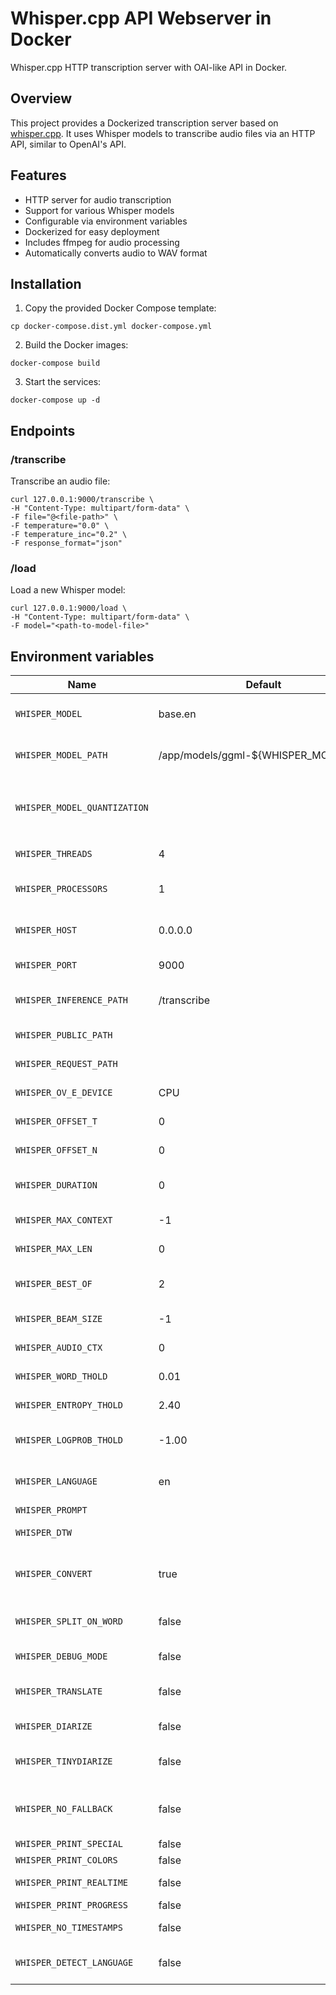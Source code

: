 # Whisper.cpp API Webserver in Docker

Whisper.cpp HTTP transcription server with OAI-like API in Docker.

## Overview

This project provides a Dockerized transcription server based
on [whisper.cpp](https://github.com/ggerganov/whisper.cpp/tree/master/examples/server).
It uses Whisper models to transcribe audio files via an HTTP API, similar to OpenAI's API.

## Features

- HTTP server for audio transcription
- Support for various Whisper models
- Configurable via environment variables
- Dockerized for easy deployment
- Includes ffmpeg for audio processing
- Automatically converts audio to WAV format

## Installation

1. Copy the provided Docker Compose template:

```shell
cp docker-compose.dist.yml docker-compose.yml
```

2. Build the Docker images:

```shell
docker-compose build
```

3. Start the services:

```shell
docker-compose up -d
```

## Endpoints

### /transcribe

Transcribe an audio file:

```shell
curl 127.0.0.1:9000/transcribe \
-H "Content-Type: multipart/form-data" \
-F file="@<file-path>" \
-F temperature="0.0" \
-F temperature_inc="0.2" \
-F response_format="json"
```
### /load

Load a new Whisper model:

```shell
curl 127.0.0.1:9000/load \
-H "Content-Type: multipart/form-data" \
-F model="<path-to-model-file>"
```

## Environment variables

| Name                         | Default                               | Description                                                                      |
|------------------------------|---------------------------------------|----------------------------------------------------------------------------------|
| `WHISPER_MODEL`              | base.en                               | The default Whisper model to use                                                 |
| `WHISPER_MODEL_PATH`         | /app/models/ggml-${WHISPER_MODEL}.bin | The default path to the Whisper model file                                       |
| `WHISPER_MODEL_QUANTIZATION` |                                       | Level of quantization (will be applied only if `WHISPER_MODEL_PATH` not changed) |
| `WHISPER_THREADS`            | 4                                     | Number of threads to use for inference                                           |
| `WHISPER_PROCESSORS`         | 1                                     | Number of processors to use for inference                                        |
| `WHISPER_HOST`               | 0.0.0.0                               | Host IP or hostname to bind the server to                                        |
| `WHISPER_PORT`               | 9000                                  | Port number to listen on                                                         |
| `WHISPER_INFERENCE_PATH`     | /transcribe                           | Path to load inference models from                                               |
| `WHISPER_PUBLIC_PATH`        |                                       | Path to the public folder                                                        |
| `WHISPER_REQUEST_PATH`       |                                       | Request path for all requests                                                    |
| `WHISPER_OV_E_DEVICE`        | CPU                                   | OpenViBE Event Device to use                                                     |
| `WHISPER_OFFSET_T`           | 0                                     | Time offset in milliseconds                                                      |
| `WHISPER_OFFSET_N`           | 0                                     | Number of seconds to offset                                                      |
| `WHISPER_DURATION`           | 0                                     | Duration of the audio file in milliseconds                                       |
| `WHISPER_MAX_CONTEXT`        | -1                                    | Maximum context size for inference                                               |
| `WHISPER_MAX_LEN`            | 0                                     | Maximum length of output text                                                    |
| `WHISPER_BEST_OF`            | 2                                     | Best-of-N strategy for inference                                                 |
| `WHISPER_BEAM_SIZE`          | -1                                    | Beam size for search                                                             |
| `WHISPER_AUDIO_CTX`          | 0                                     | Audio context to use for inference                                               |
| `WHISPER_WORD_THOLD`         | 0.01                                  | Word threshold for segmentation                                                  |
| `WHISPER_ENTROPY_THOLD`      | 2.40                                  | Entropy threshold for segmentation                                               |
| `WHISPER_LOGPROB_THOLD`      | -1.00                                 | Log probability threshold for segmentation                                       |
| `WHISPER_LANGUAGE`           | en                                    | Language code to use for translation or diarization                              |
| `WHISPER_PROMPT`             |                                       | Initial prompt                                                                   |
| `WHISPER_DTW`                |                                       | Compute token-level timestamps                                                   |
| `WHISPER_CONVERT`            | true                                  | Convert audio to WAV, requires ffmpeg on the server                              |
| `WHISPER_SPLIT_ON_WORD`      | false                                 | Boolean flag to split output on words                                            |
| `WHISPER_DEBUG_MODE`         | false                                 | Enable debug mode                                                                |
| `WHISPER_TRANSLATE`          | false                                 | Translate from source language to english                                        |
| `WHISPER_DIARIZE`            | false                                 | Stereo audio diarization                                                         |
| `WHISPER_TINYDIARIZE`        | false                                 | Enable tinydiarize (requires a tdrz model)                                       |
| `WHISPER_NO_FALLBACK`        | false                                 | Do not use temperature fallback while decoding                                   |
| `WHISPER_PRINT_SPECIAL`      | false                                 | Print special tokens                                                             |
| `WHISPER_PRINT_COLORS`       | false                                 | Print colors                                                                     |
| `WHISPER_PRINT_REALTIME`     | false                                 | Print output in realtime                                                         |
| `WHISPER_PRINT_PROGRESS`     | false                                 | Print progress                                                                   |
| `WHISPER_NO_TIMESTAMPS`      | false                                 | Do not print timestamps                                                          |
| `WHISPER_DETECT_LANGUAGE`    | false                                 | Exit after automatically detecting language                                      |
